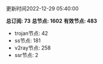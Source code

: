 更新时间2022-12-29 05:40:00

**总订阅: 73**
**总节点: 1602**
**有效节点: 483**
- trojan节点: 42
- ss节点: 181
- v2ray节点: 258
- ssr节点: 2
